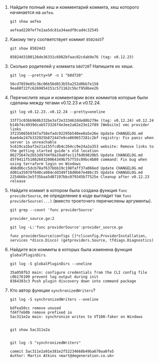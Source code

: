 1. Найдите полный хеш и комментарий коммита, хеш которого начинается на `aefea`.
    ```
    git show aefea
    
    aefead2207ef7e2aa5dc81a34aedf0cad4c32545
    ```
1. Какому тегу соответствует коммит `85024d3`?
    ```
    git show 85024d3  
    
    85024d3100126de36331c6982bfaac02cdab9e76 (tag: v0.12.23)
    ```
1. Сколько родителей у коммита `b8d720`? Напишите их хеши.
    ```
    git log --pretty=%P -n 1 "b8d720"  
    
    56cd7859e05c36c06b56d013b55a252d0bb7e158   
    9ea88f22fc6269854151c571162c5bcf958bee2b   
    ```
1. Перечислите хеши и комментарии всех коммитов которые были сделаны между тегами  v0.12.23 и v0.12.24.
    ```
    git log v0.12.23..v0.12.24 --pretty=oneline   
    
    33ff1c03bb960b332be3af2e333462dde88b279e (tag: v0.12.24) v0.12.24
    b14b74c4939dcab573326f4e3ee2a62e23e12f89 [Website] vmc provider links
    3f235065b9347a758efadc92295b540ee0a5e26e Update CHANGELOG.md
    6ae64e247b332925b872447e9ce869657281c2bf registry: Fix panic when server is unreachable
    5c619ca1baf2e21a155fcdb4c264cc9e24a2a353 website: Remove links to the getting started guide's old location
    06275647e2b53d97d4f0a19a0fec11f6d69820b5 Update CHANGELOG.md
    d5f9411f5108260320064349b757f55c09bc4b80 command: Fix bug when using terraform login on Windows
    4b6d06cc5dcb78af637bbb19c198faff37a066ed Update CHANGELOG.md
    dd01a35078f040ca984cdd349f18d0b67e486c35 Update CHANGELOG.md
    225466bc3e5f35baa5d07197bbc079345b77525e Cleanup after v0.12.23 release
    ```
1. Найдите коммит в котором была создана функция `func providerSource`, ее определение в коде выглядит 
так `func providerSource(...)` (вместо троеточего перечислены аргументы).
    ```
    git grep --count 'func providerSource'  
    
    provider_source.go:2
    ```
    ```
    git log -L:'func providerSource':provider_source.go  
    
    func providerSource(configs []*cliconfig.ProviderInstallation, services *disco.Disco) (getproviders.Source, tfdiags.Diagnostics)
    ```
1. Найдите все коммиты в которых была изменена функция `globalPluginDirs`.

	```
	git log -S globalPluginDirs --oneline  
	
	35a058fb3 main: configure credentials from the CLI config file
	c0b176109 prevent log output during init
	8364383c3 Push plugin discovery down into command package
	```

1. Кто автор функции `synchronizedWriters`? 
	```
	git log -S synchronizedWriters --oneline
	
	bdfea50cc remove unused
	fd4f7eb0b remove prefixed io
	5ac311e2a main: synchronize writes to VT100-faker on Windows

	
	git show 5ac311e2a


	git log -S "synchronizedWriters"

	commit 5ac311e2a91e381e2f52234668b49ba670aa0fe5
	Author: Martin Atkins <mart@degeneration.co.uk>
	```



